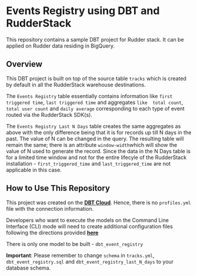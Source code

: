 # Events Registry using DBT and RudderStack

This repository contains a sample DBT project for Rudder stack. It can be applied on Rudder data residing in BigQuery. 

## Overview

This DBT project is built on top of the source table `tracks` which is created by default in all the RudderStack warehouse destinations. 

The `Events Registry` table essentially contains information like `first triggered time`, `last triggered time` and aggregates `like 
total count`, `total user count` and `daily average` corresponding to each type of event routed via the RudderStack SDK(s).

The `Events Registry Last N Days` table creates the same aggregates as above with the only difference being that it is for records up till 
N days in the past. The value of N can be changed in the query. The resulting table will remain the same; there is an attribute 
`window-width`which will show the value of N used to generate the record. Since the data in the N Days table is for a limited time 
window and not for the entire lifecyle of the RudderStack installation - `first_triggered_time` and `last_triggered_time` are not
applicable in this case.

## How to Use This Repository

This project was created on the [**DBT Cloud**](https://cloud.getdbt.com). Hence, there is no `profiles.yml` file with the connection information. 

Developers who want to execute the models on the Command Line Interface (CLI) mode will need to create additional configuration files 
following the directions provided [**here**](https://docs.getdbt.com/docs/running-a-dbt-project/using-the-command-line-interface/)

There is only one model to be built - `dbt_event_registry`

**Important**: Please remember to change `schema` in `tracks.yml`, `dbt_event_registry.sql` and `dbt_event_registry_last_N_days` to your database schema.
